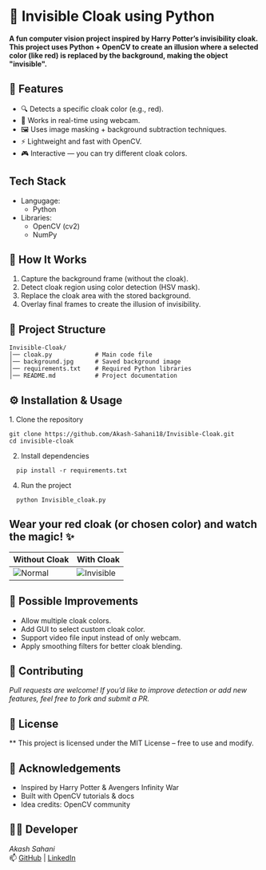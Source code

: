 # 🧥 Invisible Cloak using Python  
**A fun computer vision project inspired by Harry Potter’s invisibility cloak.
This project uses Python + OpenCV to create an illusion where a selected color (like red) is replaced by the background, making the object "invisible".**  

## 📌 Features

- 🔍 Detects a specific cloak color (e.g., red).
- 🎥 Works in real-time using webcam.
- 🖼️ Uses image masking + background subtraction techniques.
- ⚡ Lightweight and fast with OpenCV.
- 🎮 Interactive — you can try different cloak colors.

##  Tech Stack
- Langugage: 
  - Python
- Libraries:
   - OpenCV (cv2)
   - NumPy
## 🚀 How It Works
1. Capture the background frame (without the cloak).
2. Detect cloak region using color detection (HSV mask).
3. Replace the cloak area with the stored background.
4. Overlay final frames to create the illusion of invisibility.

## 📂 Project Structure
 ``` text
Invisible-Cloak/
│── cloak.py            # Main code file
│── background.jpg      # Saved background image
│── requirements.txt    # Required Python libraries
│── README.md           # Project documentation
```
## ⚙️ Installation & Usage
1️. Clone the repository
```text
git clone https://github.com/Akash-Sahani18/Invisible-Cloak.git
cd invisible-cloak
```
2. Install dependencies
```text
  pip install -r requirements.txt
```
4. Run the project
```text
  python Invisible_cloak.py
```
## Wear your red cloak (or chosen color) and watch the magic! ✨
| Without Cloak                                              | With Cloak                                                             |
| ---------------------------------------------------------- | ---------------------------------------------------------------------- |
| ![Normal](https://via.placeholder.com/250x150?text=Person) | ![Invisible](https://via.placeholder.com/250x150?text=Invisible+Cloak) |

## 🧩 Possible Improvements

- Allow multiple cloak colors.
- Add GUI to select custom cloak color.
- Support video file input instead of only webcam.
- Apply smoothing filters for better cloak blending.
## 🤝 Contributing  
  *Pull requests are welcome! If you’d like to improve detection or add new features, feel free to fork and submit a PR.*
## 📜 License    
** This project is licensed under the MIT License – free to use and modify.

## 🌟 Acknowledgements
- Inspired by Harry Potter & Avengers Infinity War
- Built with OpenCV tutorials & docs
- Idea credits: OpenCV community

## 🧑‍💻 Developer  
*Akash Sahani*  
📫 [GitHub](https://github.com/Akash-Sahani18) | [LinkedIn](https://www.linkedin.com/in/akash-sahani-440147243)
  
   

  
